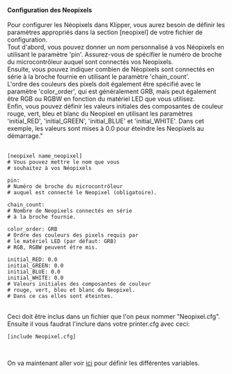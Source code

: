 **Configuration des Neopixels** <br>
<br>
Pour configurer les Néopixels dans Klipper, vous aurez besoin de définir les paramètres appropriés dans la section [neopixel] de votre fichier de configuration. <br>
Tout d'abord, vous pouvez donner un nom personnalisé à vos Néopixels en utilisant le paramètre 'pin'. Assurez-vous de spécifier le numéro de broche du microcontrôleur auquel sont connectés vos Neopixels.<br>
Ensuite, vous pouvez indiquer combien de Néopixels sont connectés en série à la broche fournie en utilisant le paramètre 'chain_count'. <br>
L'ordre des couleurs des pixels doit également être spécifié avec le paramètre 'color_order', qui est généralement GRB, mais peut également être RGB ou RGBW en fonction du matériel LED que vous utilisez.<br>
Enfin, vous pouvez définir les valeurs initiales des composantes de couleur rouge, vert, bleu et blanc du Neopixel en utilisant les paramètres 'initial_RED', 'initial_GREEN', 'initial_BLUE' et 'initial_WHITE'. Dans cet exemple, les valeurs sont mises à 0.0 pour éteindre les Neopixels au démarrage."
<br>
<br>

```
[neopixel name_neopixel]
# Vous pouvez mettre le nom que vous 
# souhaitez à vos Néopixels

pin:
# Numéro de broche du microcontrôleur 
# auquel est connecté le Neopixel (obligatoire).

chain_count:
# Nombre de Neopixels connectés en série 
# à la broche fournie.

color_order: GRB
# Ordre des couleurs des pixels requis par
# le matériel LED (par défaut: GRB) 
# RGB, RGBW peuvent être mis.

initial_RED: 0.0
initial_GREEN: 0.0
initial_BLUE: 0.0
initial_WHITE: 0.0
# Valeurs initiales des composantes de couleur
# rouge, vert, bleu et blanc du Neopixel.
# Dans ce cas elles sont éteintes.
```
<br>
Ceci doit être inclus dans un fichier que l'on peux nommer "Neopixel.cfg".<br>
Ensuite il vous faudrat l'inclure dans votre printer.cfg avec ceci: <br>

```
[include Neopixel.cfg]
```

<br>

On va maintenant aller voir [ici](https://github.com/Eloura74/NeoPixel/blob/main/Variables.md) pour définir les différentes variables.
<br>

